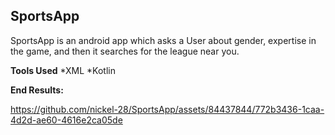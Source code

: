 
## SportsApp

SportsApp is an android app which asks a User about gender, expertise in the game, and then it searches for the league near you.

**Tools Used** 
*XML
*Kotlin

**End Results:** 

https://github.com/nickel-28/SportsApp/assets/84437844/772b3436-1caa-4d2d-ae60-4616e2ca05de




